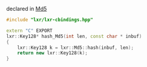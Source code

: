 declared in [Md5](md5.hpp.md)

```c++
#include "lxr/lxr-cbindings.hpp"

extern "C" EXPORT
lxr::Key128* hash_Md5(int len, const char * inbuf)
{
    lxr::Key128 k = lxr::Md5::hash(inbuf, len);
    return new lxr::Key128(k);
}

```
